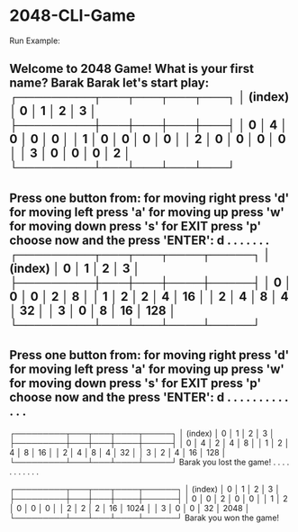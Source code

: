 # 2048-CLI-Game
Run Example:

Welcome to 2048 Game! What is your first name? Barak
Barak let's start play:
┌─────────┬───┬───┬───┬───┐
│ (index) │ 0 │ 1 │ 2 │ 3 │
├─────────┼───┼───┼───┼───┤
│    0    │ 4 │ 0 │ 0 │ 0 │
│    1    │ 0 │ 0 │ 0 │ 0 │
│    2    │ 0 │ 0 │ 0 │ 0 │
│    3    │ 0 │ 0 │ 0 │ 2 │
└─────────┴───┴───┴───┴───┘
---------------------------------------
Press one button from:
for moving right press 'd'
for moving left press 'a'
for moving up press 'w'
for moving down press 's'
for EXIT press 'p'
choose now and the press 'ENTER': d
.
.
.
.
.
.
.
┌─────────┬───┬───┬────┬─────┐
│ (index) │ 0 │ 1 │ 2  │  3  │
├─────────┼───┼───┼────┼─────┤
│    0    │ 0 │ 0 │ 2  │  8  │
│    1    │ 2 │ 2 │ 4  │ 16  │
│    2    │ 4 │ 8 │ 4  │ 32  │
│    3    │ 0 │ 8 │ 16 │ 128 │
└─────────┴───┴───┴────┴─────┘
---------------------------------------
Press one button from:
for moving right press 'd'
for moving left press 'a'
for moving up press 'w'
for moving down press 's'
for EXIT press 'p'
choose now and the press 'ENTER': d
.
.
.
.
.
.
.
.
.
.
.
.
.
---------------------------------------
┌─────────┬───┬───┬────┬─────┐
│ (index) │ 0 │ 1 │ 2  │  3  │
├─────────┼───┼───┼────┼─────┤
│    0    │ 4 │ 2 │ 4  │  8  │
│    1    │ 2 │ 4 │ 8  │ 16  │
│    2    │ 4 │ 8 │ 4  │ 32  │
│    3    │ 2 │ 4 │ 16 │ 128 │
└─────────┴───┴───┴────┴─────┘
Barak you lost the game!
.
.
.
.
.
.
.
.
.
.
.

┌─────────┬───┬───┬────┬──────┐
│ (index) │ 0 │ 1 │ 2  │  3   │
├─────────┼───┼───┼────┼──────┤
│    0    │ 0 │ 2 │ 0  │  0   │
│    1    │ 2 │ 0 │ 0  │  0   │
│    2    │ 2 │ 2 │ 16 │ 1024 │
│    3    │ 0 │ 0 │ 32 │ 2048 │
└─────────┴───┴───┴────┴──────┘
Barak you won the game!
